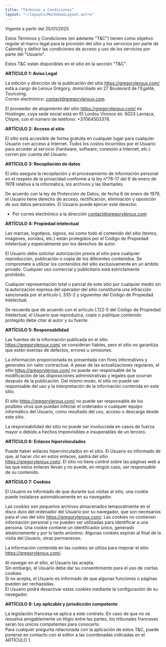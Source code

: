 ```yaml
---
title: "Términos y Condiciones"
layout: "~/layouts/MarkdownLayout.astro"
---
```


Vigente a partir del 25/01/2025

Estos Términos y Condiciones (en adelante "T&C") tienen como objetivo regular el marco legal para la provisión del sitio y los servicios por parte de Calendly y definir las condiciones de acceso y uso de los servicios por parte del "Usuario".

Estos T&C están disponibles en el sitio en la sección "T&C".

**ARTÍCULO 1: Aviso Legal**

La edición y dirección de la publicación del sitio https://gregoryleroux.com/ está a cargo de Leroux Grégory, domiciliado en 27 Boulevard de l'Égalité, Tourcoing.\
Correo electrónico: contact@gregoryleroux.com.

El proveedor de alojamiento del sitio https://gregoryleroux.com/ es Hostinger, cuya sede social está en 61 Lordou Vironos str. 6023 Larnaca, Chipre, con el número de teléfono: +37064503378.

**ARTÍCULO 2: Acceso al sitio**

El sitio está accesible de forma gratuita en cualquier lugar para cualquier Usuario con acceso a Internet. Todos los costos incurridos por el Usuario para acceder al servicio (hardware, software, conexión a Internet, etc.) corren por cuenta del Usuario.

**ARTÍCULO 3: Recopilación de datos**

El sitio asegura la recopilación y el procesamiento de información personal en el respeto de la privacidad conforme a la ley n°78-17 del 6 de enero de 1978 relativa a la informática, los archivos y las libertades.

De acuerdo con la ley de Protección de Datos, de fecha 6 de enero de 1978, el Usuario tiene derecho de acceso, rectificación, eliminación y oposición de sus datos personales. El Usuario puede ejercer este derecho:

- Por correo electrónico a la dirección contact@gregoryleroux.com

**ARTÍCULO 4: Propiedad intelectual**

Las marcas, logotipos, signos, así como todo el contenido del sitio (textos, imágenes, sonidos, etc.) están protegidos por el Código de Propiedad Intelectual y especialmente por los derechos de autor.

El Usuario debe solicitar autorización previa al sitio para cualquier reproducción, publicación o copia de los diferentes contenidos. Se compromete a utilizar los contenidos del sitio exclusivamente en un ámbito privado. Cualquier uso comercial y publicitario está estrictamente prohibido.

Cualquier representación total o parcial de este sitio por cualquier medio sin la autorización expresa del operador del sitio constituiría una infracción sancionada por el artículo L 335-2 y siguientes del Código de Propiedad Intelectual.

Se recuerda que de acuerdo con el artículo L122-5 del Código de Propiedad Intelectual, el Usuario que reproduzca, copie o publique contenido protegido debe citar al autor y su fuente.

**ARTÍCULO 5: Responsabilidad**

Las fuentes de la información publicada en el sitio https://gregoryleroux.com/ se consideran fiables, pero el sitio no garantiza que estén exentas de defectos, errores u omisiones.

La información proporcionada es presentada con fines informativos y generales sin valor contractual. A pesar de las actualizaciones regulares, el sitio https://gregoryleroux.com/ no puede ser responsable de la modificación de las disposiciones administrativas y legales que ocurran después de la publicación. Del mismo modo, el sitio no puede ser responsable del uso y la interpretación de la información contenida en este sitio.

El sitio https://gregoryleroux.com/ no puede ser responsable de los posibles virus que puedan infectar el ordenador o cualquier equipo informático del Usuario, como resultado del uso, acceso o descarga desde este sitio.

La responsabilidad del sitio no puede ser involucrada en casos de fuerza mayor o debido a hechos imprevisibles e insuperables de un tercero.

**ARTÍCULO 6: Enlaces hipervinculados**

Puede haber enlaces hipervinculados en el sitio. El Usuario es informado de que, al hacer clic en estos enlaces, saldrá del sitio https://gregoryleroux.com/. El sitio no tiene control sobre las páginas web a las que estos enlaces llevan y no puede, en ningún caso, ser responsable de su contenido.

**ARTÍCULO 7: Cookies**

El Usuario es informado de que durante sus visitas al sitio, una cookie puede instalarse automáticamente en su navegador.

Las cookies son pequeños archivos almacenados temporalmente en el disco duro del ordenador del Usuario por su navegador, que son necesarios para el uso del sitio https://gregoryleroux.com/. Las cookies no contienen información personal y no pueden ser utilizadas para identificar a una persona. Una cookie contiene un identificador único, generado aleatoriamente y por lo tanto anónimo. Algunas cookies expiran al final de la visita del Usuario, otras permanecen.

La información contenida en las cookies se utiliza para mejorar el sitio https://gregoryleroux.com/.

Al navegar en el sitio, el Usuario las acepta.\
Sin embargo, el Usuario debe dar su consentimiento para el uso de ciertas cookies.\
Si no acepta, el Usuario es informado de que algunas funciones o páginas pueden ser rechazadas.\
El Usuario podrá desactivar estas cookies mediante la configuración de su navegador.

**ARTÍCULO 8: Ley aplicable y jurisdicción competente**

La legislación francesa se aplica a este contrato. En caso de que no se resuelva amigablemente un litigio entre las partes, los tribunales franceses serán los únicos competentes para conocerlo.\
Para cualquier pregunta relacionada con la aplicación de estos T&C, puede ponerse en contacto con el editor a las coordenadas indicadas en el ARTÍCULO 1.
